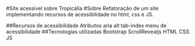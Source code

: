 #Site acessível sobre Tropicália
#Sobre
Refatoração de um site implementando recursos de acessibilidade no html, css e JS.

##Recursos de acessibilidade
Atributos aria
alt
tab-index
menu de acessibilidade
##Tecnologias utilizadas
Bootstrap
ScrollRevealjs
HTML
CSS
JS